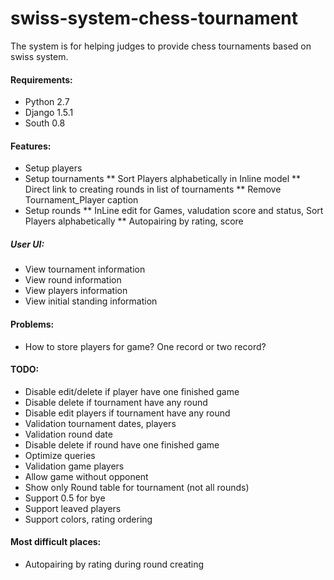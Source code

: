 swiss-system-chess-tournament
=============================

The system is for helping judges to provide chess tournaments based on swiss system.

#### Requirements:
* Python 2.7
* Django 1.5.1
* South 0.8

#### Features:
* Setup players
* Setup tournaments
** Sort Players alphabetically in Inline model
** Direct link to creating rounds in list of tournaments
** Remove Tournament_Player caption
* Setup rounds
** InLine edit for Games, valudation score and status, Sort Players alphabetically
** Autopairing by rating, score

##### User UI:
* View tournament information
* View round information
* View players information
* View initial standing information

#### Problems:
* How to store players for game? One record or two record?

#### TODO:
* Disable edit/delete if player have one finished game
* Disable delete if tournament have any round
* Disable edit players if tournament have any round
* Validation tournament dates, players
* Validation round date
* Disable delete if round have one finished game
* Optimize queries
* Validation game players
* Allow game without opponent
* Show only Round table for tournament (not all rounds)
* Support 0.5 for bye
* Support leaved players
* Support colors, rating ordering

#### Most difficult places:
* Autopairing by rating during round creating